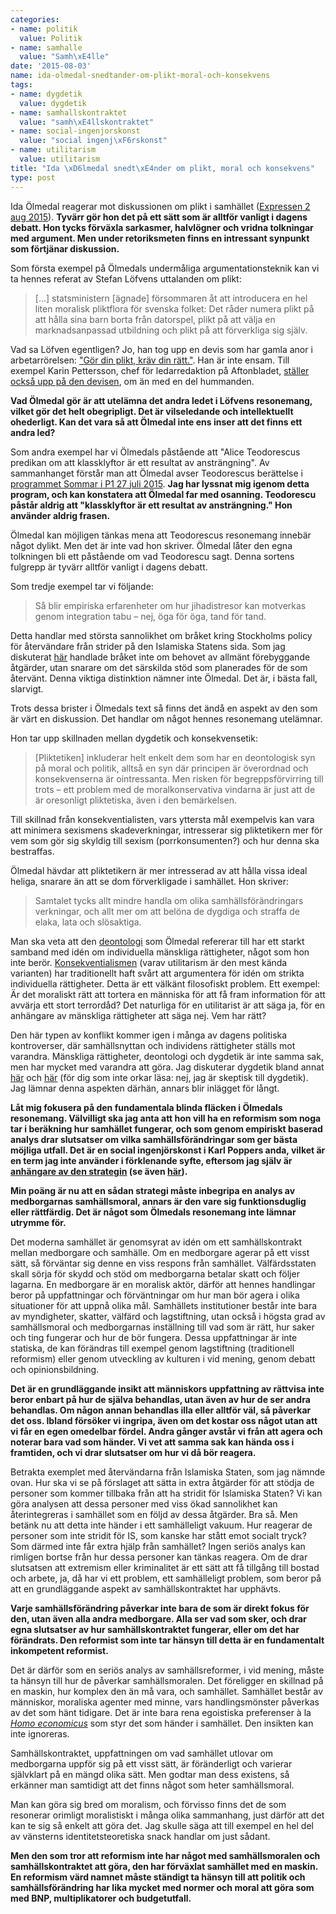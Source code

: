 ```yaml
---
categories:
- name: politik
  value: Politik
- name: samhalle
  value: "Samh\xE4lle"
date: '2015-08-03'
name: ida-olmedal-snedtander-om-plikt-moral-och-konsekvens
tags:
- name: dygdetik
  value: dygdetik
- name: samhallskontraktet
  value: "samh\xE4llskontraktet"
- name: social-ingenjorskonst
  value: "social ingenj\xF6rskonst"
- name: utilitarism
  value: utilitarism
title: "Ida \xD6lmedal snedt\xE4nder om plikt, moral och konsekvens"
type: post
---
```

Ida Ölmedal reagerar mot diskussionen om plikt i samhället ([Expressen 2 aug 2015](http://www.expressen.se/kultur/for-pliktvurmarna-ar-empiri-ointressant/)). **Tyvärr gör hon det på ett sätt som är alltför vanligt i dagens debatt. Hon tycks förväxla sarkasmer, halvlögner och vridna tolkningar med argument. Men under retoriksmeten finns en intressant synpunkt som förtjänar diskussion.**



Som första exempel på Ölmedals undermåliga argumentationsteknik kan vi ta hennes referat av Stefan Löfvens uttalanden om plikt:

> [...] statsministern [ägnade] försommaren åt att introducera en hel liten moralisk pliktflora för svenska folket: Det råder numera plikt på att hålla sina barn borta från datorspel, plikt på att välja en marknadsanpassad utbildning och plikt på att förverkliga sig själv.

Vad sa Löfven egentligen? Jo, han tog upp en devis som har gamla anor i arbetarrörelsen: ["Gör din plikt, kräv din rätt."](/2015/05/29/stefan-lovfen-har-ratt-gor-din-plikt-krav-din-ratt/). Han är inte ensam. Till exempel Karin Pettersson, chef för ledarredaktion på Aftonbladet, [ställer också upp på den devisen](/2015/06/10/karin-pettersson-vill-ha-kakan-och-ata-den/), om än med en del hummanden.

**Vad Ölmedal gör är att utelämna det andra ledet i Löfvens resonemang, vilket gör det helt obegripligt. Det är vilseledande och intellektuellt ohederligt. Kan det vara så att Ölmedal inte ens inser att det finns ett andra led?**

Som andra exempel har vi Ölmedals påstående att "Alice Teodorescus predikan om att klassklyftor är ett resultat av ansträngning". Av sammanhanget förstår man att Ölmedal avser Teodorescus berättelse i [programmet Sommar i P1 27 juli 2015](http://sverigesradio.se/sida/avsnitt/582925?programid=2071). **Jag har lyssnat mig igenom detta program, och kan konstatera att Ölmedal far med osanning. Teodorescu påstår aldrig att "klassklyftor är ett resultat av ansträngning." Hon använder aldrig frasen.**

Ölmedal kan möjligen tänkas mena att Teodorescus resonemang innebär något dylikt. Men det är inte vad hon skriver. Ölmedal låter den egna tolkningen bli ett påstående om vad Teodorescu sagt. Denna sortens fulgrepp är tyvärr alltför vanligt i dagens debatt.

Som tredje exempel tar vi följande:

> Så blir empiriska erfarenheter om hur jihadistresor kan motverkas genom integration tabu – nej, öga för öga, tand för tand.

Detta handlar med största sannolikhet om bråket kring Stockholms policy för återvändare från strider på den Islamiska Statens sida. Som jag diskuterat [här](/2015/05/22/is-krigarna-och-samhallskontraktet/) handlade bråket inte om behovet av allmänt förebyggande åtgärder, utan snarare om det särskilda stöd som planerades för de som återvänt. Denna viktiga distinktion nämner inte Ölmedal. Det är, i bästa fall, slarvigt.

Trots dessa brister i Ölmedals text så finns det ändå en aspekt av den som är värt en diskussion. Det handlar om något hennes resonemang utelämnar.

Hon tar upp skillnaden mellan dygdetik och konsekvensetik:

> [Pliktetiken] inkluderar helt enkelt dem som har en deontologisk syn på moral och politik, alltså en syn där principen är överordnad och konsekvenserna är ointressanta. Men risken för begreppsförvirring till trots – ett problem med de moralkonservativa vindarna är just att de är oresonligt pliktetiska, även i den bemärkelsen.

Till skillnad från konsekventialisten, vars yttersta mål exempelvis kan vara att minimera sexismens skadeverkningar, intresserar sig pliktetikern mer för vem som gör sig skyldig till sexism (porrkonsumenten?) och hur denna ska bestraffas.

Ölmedal hävdar att pliktetikern är mer intresserad av att hålla vissa ideal heliga, snarare än att se dom förverkligade i samhället. Hon skriver:

> Samtalet tycks allt mindre handla om olika samhällsförändringars verkningar, och allt mer om att belöna de dygdiga och straffa de elaka, lata och slösaktiga.

Man ska veta att den [deontologi](https://en.wikipedia.org/wiki/Deontological_ethics) som Ölmedal refererar till har ett starkt samband med idén om individuella mänskliga rättigheter, något som hon inte berör. [Konsekventialismen](https://en.wikipedia.org/wiki/Consequentialism) (varav utilitarism är den mest kända varianten) har traditionellt haft svårt att argumentera för idén om strikta individuella rättigheter. Detta är ett välkänt filosofiskt problem. Ett exempel: Är det moraliskt rätt att tortera en människa för att få fram information för att avvärja ett stort terrordåd? Det naturliga för en utilitarist är att säga ja, för en anhängare av mänskliga rättigheter att säga nej. Vem har rätt?

Den här typen av konflikt kommer igen i många av dagens politiska kontroverser, där samhällsnyttan och individens rättigheter ställs mot varandra. Mänskliga rättigheter, deontologi och dygdetik är inte samma sak, men har mycket med varandra att göra. Jag diskuterar dygdetik bland annat [här](/2014/08/13/ann-heberlein-etik-en-introduktion-med-brister/) och [här](/2015/02/15/maste-lasas-kenan-maliks-bok-om-moralfilosofins-historia/) (för dig som inte orkar läsa: nej, jag är skeptisk till dygdetik). Jag lämnar denna aspekten därhän, annars blir inlägget för långt.

**Låt mig fokusera på den fundamentala blinda fläcken i Ölmedals resonemang. Välvilligt ska jag anta att hon vill ha en reformism som noga tar i beräkning hur samhället fungerar, och som genom empiriskt baserad analys drar slutsatser om vilka samhällsförändringar som ger bästa möjliga utfall. Det är en social ingenjörskonst i Karl Poppers anda, vilket är en term jag inte använder i förklenande syfte, eftersom jag själv är [anhängare av den strategin](/2014/12/02/karl-popper-det-oppna-samhallet-och-dess-fiender/) (se även [här](/2015/03/12/reformpolitik-dod-eller-fel-fokus/)).**

**Min poäng är nu att en sådan strategi måste inbegripa en analys av medborgarnas samhällsmoral, annars är den vare sig funktionsduglig eller rättfärdig. Det är något som Ölmedals resonemang inte lämnar utrymme för.**

Det moderna samhället är genomsyrat av idén om ett samhällskontrakt mellan medborgare och samhälle. Om en medborgare agerar på ett visst sätt, så förväntar sig denne en viss respons från samhället. Välfärdsstaten skall sörja för skydd och stöd om medborgarna betalar skatt och följer lagarna. En medborgare är en moralisk aktör, därför att hennes handlingar beror på uppfattningar och förväntningar om hur man bör agera i olika situationer för att uppnå olika mål. Samhällets institutioner består inte bara av myndigheter, skatter, välfärd och lagstiftning, utan också i högsta grad av samhällsmoral och medborgarnas inställning till vad som är rätt, hur saker och ting fungerar och hur de bör fungera. Dessa uppfattningar är inte statiska, de kan förändras till exempel genom lagstiftning (traditionell reformism) eller genom utveckling av kulturen i vid mening, genom debatt och opinionsbildning.

**Det är en grundläggande insikt att människors uppfattning av rättvisa inte beror enbart på hur de själva behandlas, utan även av hur de ser andra behandlas. Om någon annan behandlas illa eller alltför väl, så påverkar det oss. Ibland försöker vi ingripa, även om det kostar oss något utan att vi får en egen omedelbar fördel. Andra gånger avstår vi från att agera och noterar bara vad som händer. Vi vet att samma sak kan hända oss i framtiden, och vi drar slutsatser om hur vi då bör reagera.**

Betrakta exemplet med återvändarna från Islamiska Staten, som jag nämnde ovan. Hur ska vi se på förslaget att sätta in extra åtgärder för att stödja de personer som kommer tillbaka från att ha stridit för Islamiska Staten? Vi kan göra analysen att dessa personer med viss ökad sannolikhet kan återintegreras i samhället som en följd av dessa åtgärder. Bra så. Men betänk nu att detta inte händer i ett samhälleligt vakuum. Hur reagerar de personer som inte stridit för IS, som kanske har stått emot socialt tryck? Som därmed inte får extra hjälp från samhället? Ingen seriös analys kan rimligen bortse från hur dessa personer kan tänkas reagera. Om de drar slutsatsen att extremism eller kriminalitet är ett sätt att få tillgång till bostad och arbete, ja, då har vi ett problem, ett samhälleligt problem, som beror på att en grundläggande aspekt av samhällskontraktet har upphävts.

**Varje samhällsförändring påverkar inte bara de som är direkt fokus för den, utan även alla andra medborgare. Alla ser vad som sker, och drar egna slutsatser av hur samhällskontraktet fungerar, eller om det har förändrats. Den reformist som inte tar hänsyn till detta är en fundamentalt inkompetent reformist.**

Det är därför som en seriös analys av samhällsreformer, i vid mening, måste ta hänsyn till hur de påverkar samhällsmoralen. Det föreligger en skillnad på en maskin, hur komplex den än må vara, och samhället. Samhället består av människor, moraliska agenter med minne, vars handlingsmönster påverkas av det som hänt tidigare. Det är inte bara rena egoistiska preferenser à la *[Homo economicus](https://en.wikipedia.org/wiki/Homo_economicus)* som styr det som händer i samhället. Den insikten kan inte ignoreras.

Samhällskontraktet, uppfattningen om vad samhället utlovar om medborgarna uppför sig på ett visst sätt, är föränderligt och varierar självklart på en mängd olika sätt. Men godtar man dess existens, så erkänner man samtidigt att det finns något som heter samhällsmoral.

Man kan göra sig bred om moralism, och förvisso finns det de som resonerar orimligt moralistiskt i många olika sammanhang, just därför att det kan te sig så enkelt att göra det. Jag skulle säga att till exempel en hel del av vänsterns identitetsteoretiska snack handlar om just sådant.

**Men den som tror att reformism inte har något med samhällsmoralen och samhällskontraktet att göra, den har förväxlat samhället med en maskin. En reformism värd namnet måste ständigt ta hänsyn till att politik och samhällsförändring har lika mycket med normer och moral att göra som med BNP, multiplikatorer och budgetutfall.**

